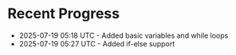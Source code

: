 # Recent Progress
- 2025-07-19 05:18 UTC - Added basic variables and while loops
- 2025-07-19 05:27 UTC - Added if-else support
